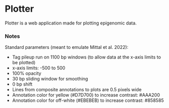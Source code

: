 # Plotter

Plotter is a web application made for plotting epigenomic data.

### Notes
Standard parameters (meant to emulate Mittal et al. 2022):
* Tag pileup run on 1100 bp windows (to allow data at the x-axis limits to be plotted)
* x-axis limits: -500 to 500
* 100% opacity
* 30 bp sliding window for smoothing
* 0 bp shift
* Lines from composite annotations to plots are 0.5 pixels wide
* Annotation color for yellow (#D7D700) to increase contrast: #AAA200
* Annotation color for off-white (#EBEBEB) to increase contrast: #858585
